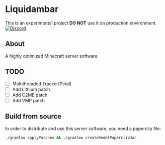 # Liquidambar
This is an experimental project
**DO NOT** use it on production environment.
[![Discord](https://img.shields.io/discord/891325967203729472?color=5865F2&label=discord&style=for-the-badge)](https://discord.gg/uQ4UXANnP2)
## About
A highly optimized Minecraft server software
## TODO
- [ ] Multithreaded Tracker(Petal)
- [ ] Add Lithium patch
- [ ] Add C2ME patch
- [ ] Add VMP patch
## Build from source
In order to distribute and use this server software, you need a paperclip file:

```bash
./gradlew applyPatches && ./gradlew createReobfPaperclipJar
```
